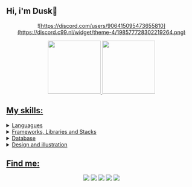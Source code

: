 
<div>
  <h2>Hi, i'm Dusk👋</h2>
  </div>
 

 
<div align="center">
  
  ![https://discord.com/users/906415095473655810](https://discord.c99.nl/widget/theme-4/198577728302219264.png)

  <a href="https://github.com/MoonDusk1996">
  <img height="140em" src="https://github-readme-stats.vercel.app/api?username=MoonDusk1996&show_icons=true&theme=panda&include_all_commits=true&count_private=true"/>
  <img height="140em" src="https://github-readme-stats.vercel.app/api/top-langs/?username=MoonDusk1996&layout=compact&langs_count=7&theme=panda"/>
</div>


  
## My skills:
<details>
<summary>Languagues</summary>
 
![JavaScript](https://img.shields.io/badge/javascript-%23323330.svg?style=for-the-badge&logo=javascript&logoColor=%23F7DF1E)
![TypeScript](https://img.shields.io/badge/typescript-%23007ACC.svg?style=for-the-badge&logo=typescript&logoColor=white)
![HTML5](https://img.shields.io/badge/html5-%23E34F26.svg?style=for-the-badge&logo=html5&logoColor=white)
![CSS3](https://img.shields.io/badge/css3-%231572B6.svg?style=for-the-badge&logo=css3&logoColor=white)
![Markdown](https://img.shields.io/badge/markdown-%23000000.svg?style=for-the-badge&logo=markdown&logoColor=white)
 </details>
  
<details>
<summary>Frameworks, Libraries and Stacks</summary>
  
![React](https://img.shields.io/badge/react-%2320232a.svg?style=for-the-badge&logo=react&logoColor=%2361DAFB)
![Next](https://img.shields.io/badge/next-%23323330.svg?style=for-the-badge&logo=next.js&logoColor=white)
![Vite](https://img.shields.io/badge/Vite-orchid.svg?style=for-the-badge&logo=vite&logoColor=%2361DAFB)
![NodeJS](https://img.shields.io/badge/node-6DA55F?style=for-the-badge&logo=node.js&logoColor=white)
![Express](https://img.shields.io/badge/express-black.svg?style=for-the-badge&logo=express&logoColor=white)
![Azure](https://img.shields.io/badge/Azure-blue.svg?style=for-the-badge&logo=microsoftazure&logoColor=white)
![Insomnia](https://img.shields.io/badge/insomnia-blueviolet.svg?style=for-the-badge&logo=insomnia&logoColor=white)
![Git](https://img.shields.io/badge/git-darkorange.svg?style=for-the-badge&logo=git&logoColor=white)
![Reac Hook Form](https://img.shields.io/badge/react%20hook%20form-hotpink.svg?style=for-the-badge&logo=reacthookform&logoColor=white)
![MaterialUI](https://img.shields.io/badge/Material.ui-%232E7EEA.svg?style=for-the-badge&logo=mui&logoColor=white)
![Bootstrap](https://img.shields.io/badge/bootstrap-%23563D7C.svg?style=for-the-badge&logo=bootstrap&logoColor=white)
![ESLint](https://img.shields.io/badge/ESLint-4B3263?style=for-the-badge&logo=eslint&logoColor=white)
![jQuery](https://img.shields.io/badge/jquery-%230769AD.svg?style=for-the-badge&logo=jquery&logoColor=white)
 </details>
  
<details>
<summary>Database</summary>
  
![Firebase](https://img.shields.io/badge/firebase-%23039BE5.svg?style=for-the-badge&logo=firebase)
![MongoDB](https://img.shields.io/badge/MongoDB-%234ea94b.svg?style=for-the-badge&logo=mongodb&logoColor=white)
![MySQL](https://img.shields.io/badge/mysql-%230769AD.svg?style=for-the-badge&logo=mysql&logoColor=white)
![SQLite](https://img.shields.io/badge/sqlite-steelblue.svg?style=for-the-badge&logo=sqlite&logoColor=white)
</details>
  
<details>
<summary>Design and illustration</summary>
  
![PhotoShop](https://img.shields.io/badge/photoshop-midnightblue.svg?style=for-the-badge&logo=adobephotoshop&logoColor=white)
![Blender](https://img.shields.io/badge/blender-darkorange.svg?style=for-the-badge&logo=blender&logoColor=white)
![Krita](https://img.shields.io/badge/krita-slateblue.svg?style=for-the-badge&logo=krita&Color=white)
</details>
  
##
 
## Find me:
<div align="center"> 
  
  <a href="https://www.instagram.com/moondusk1996/" target="_blank"><img src="https://img.shields.io/badge/-Instagram-%23E4405F?style=for-the-badge&logo=instagram&logoColor=white" target="_blank"></a>
 <a href="https://discord.gg/AGfxJKmbKf" target="_blank"><img src="https://img.shields.io/badge/Discord-7289DA?style=for-the-badge&logo=discord&logoColor=white" target="_blank"></a> 
  <a href = "https://www.artstation.com/duski"><img src="https://img.shields.io/badge/-Artstation-%23333?style=for-the-badge&logo=artstation&logoColor=white" target="_blank"></a>
  <a href = "mailto:washington.lopesdasilvafilho@gmail.com"><img src="https://img.shields.io/badge/-Gmail-gray?style=for-the-badge&logo=gmail&logoColor=white" target="_blank"></a>
  <a href="https://www.linkedin.com/in/washington-lopes-638836249/" target="_blank"><img src="https://img.shields.io/badge/-LinkedIn-%230077B5?style=for-the-badge&logo=linkedin&logoColor=white" target="_blank"></a> 
</div>
  

